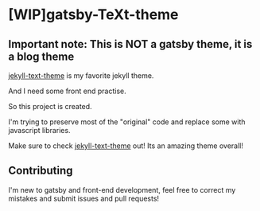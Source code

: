 # [WIP]gatsby-TeXt-theme

## Important note: This is NOT a gatsby theme, it is a blog theme

[jekyll-text-theme](https://github.com/kitian616/jekyll-text-theme) is my favorite jekyll theme.

And I need some front end practise.

So this project is created.

I'm trying to preserve most of the "original" code and replace some with javascript libraries.

Make sure to check [jekyll-text-theme](https://github.com/kitian616/jekyll-text-theme) out! Its an amazing theme overall!

## Contributing

I'm new to gatsby and front-end development, feel free to correct my mistakes and submit issues and pull requests!
